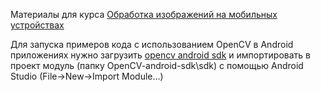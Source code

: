 Материалы для курса [Обработка изображений на мобильных устройствах](https://data.mail.ru/curriculum/program/discipline/1037/)

Для запуска примеров кода с использованием OpenCV в Android приложениях нужно загрузить [opencv android sdk](https://opencv.org/releases/) и импортировать в проект модуль (папку OpenCV-android-sdk\sdk) с помощью Android Studio (File->New->Import Module...)

